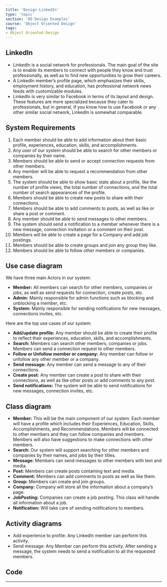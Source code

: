 ```yaml
---
title: 'Design LinkedIn'
type: 'topic'
section: 'OO Design Examples'
course: 'Object Oriented Design'
tags:
- Object Oriented Design
---
```

## LinkedIn
- LinkedIn is a social network for professionals. The main goal of the site is to enable its members to connect with people they know and trust professionally, as well as to find new opportunities to grow their careers.
- A LinkedIn member’s profile page, which emphasizes their skills, employment history, and education, has professional network news feeds with customizable modules.
- LinkedIn is very similar to Facebook in terms of its layout and design. These features are more specialized because they cater to professionals, but in general, if you know how to use Facebook or any other similar social network, LinkedIn is somewhat comparable.

## System Requirements
1. Each member should be able to add information about their basic profile, experiences, education, skills, and accomplishments.
1. Any user of our system should be able to search for other members or companies by their name.
1. Members should be able to send or accept connection requests from other members.
1. Any member will be able to request a recommendation from other members.
1. The system should be able to show basic stats about a profile, like the number of profile views, the total number of connections, and the total number of search appearances of the profile.
1. Members should be able to create new posts to share with their connections.
1. Members should be able to add comments to posts, as well as like or share a post or comment.
1. Any member should be able to send messages to other members.
1. The system should send a notification to a member whenever there is a new message, connection invitation or a comment on their post.
1. Members will be able to create a page for a Company and add job postings.
1. Members should be able to create groups and join any group they like.
1. Members should be able to follow other members or companies.

## Use case diagram
We have three main Actors in our system:
- **Member:** All members can search for other members, companies or jobs, as well as send requests for connection, create posts, etc.
- **Admin:** Mainly responsible for admin functions such as blocking and unblocking a member, etc.
- **System:** Mainly responsible for sending notifications for new messages, connections invites, etc.

Here are the top use cases of our system:
- **Add/update profile:** Any member should be able to create their profile to reflect their experiences, education, skills, and accomplishments.
- **Search:** Members can search other members, companies or jobs. Members can send a connection request to other members.
- **Follow or Unfollow member or company:** Any member can follow or unfollow any other member or a company.
- **Send message:** Any member can send a message to any of their connections.
- **Create post:** Any member can create a post to share with their connections, as well as like other posts or add comments to any post.
- **Send notifications:** The system will be able to send notifications for new messages, connection invites, etc.

## Class diagram
- **Member:** This will be the main component of our system. Each member will have a profile which includes their Experiences, Education, Skills, Accomplishments, and Recommendations. Members will be connected to other members and they can follow companies and members. Members will also have suggestions to make connections with other members.
- **Search:** Our system will support searching for other members and companies by their names, and jobs by their titles.
- **Message:** Members can send messages to other members with text and media.
- **Post:** Members can create posts containing text and media.
- **Comment:** Members can add comments to posts as well as like them.
- **Group:** Members can create and join groups.
- **Company:** Company will store all the information about a company’s page.
- **JobPosting:** Companies can create a job posting. This class will handle all information about a job.
- **Notification:** Will take care of sending notifications to members.

## Activity diagrams
- Add experience to profile: Any LinkedIn member can perform this activity. 
- Send message: Any Member can perform this activity. After sending a message, the system needs to send a notification to all the requested members.

## Code

---

